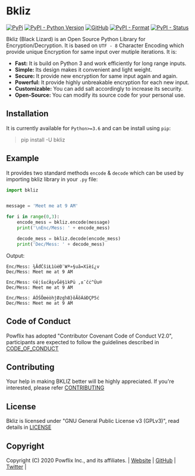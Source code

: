 # Bkliz 

[![PyPi](https://img.shields.io/pypi/v/bkliz)](https://pypi.org/project/bkliz) [![PyPI - Python Version](https://img.shields.io/pypi/pyversions/bkliz)](https://pypi.org/project/bkliz) [![GitHub](https://img.shields.io/github/license/powflix/bkliz)](https://github.com/powflix/bkliz/blob/master/LICENSE) [![PyPI - Format](https://img.shields.io/pypi/format/bkliz)](https://pypi.org/project/bkliz) [![PyPI - Status](https://img.shields.io/pypi/status/bkliz)](https://pypi.org/project/bkliz)

Bkliz (Black Lizard) is an Open Source Python Library for Encryption/Decryption.
It is based on `UTF - 8` Character Encoding which provide unique Encryption for same input over mutiple iterations. It is:

* **Fast:** It is build on Python 3 and work efficiently for long range inputs.
* **Simple:** Its design makes it convenient and light weight.
* **Secure:** It provide new encryption for same input again and again.
* **Powerful:** It provide highly unbreakable encryption for each new input.
* **Customizable:** You can add salt accordingly to increase its security.
* **Open-Source:** You can modify its source code for your personal use.

## Installation
It is currently available for `Python>=3.6` and can be install using `pip`:
> pip install -U bkliz

## Example

It provides two standard methods `encode` & `decode` which can be used by importing bkliz library in your `.py` file:
```python
import bkliz


message = 'Meet me at 9 AM'

for i in range(0,3):
    encode_mess = bkliz.encode(message)
    print('\nEnc/Mess: ' + encode_mess)

    decode_mess = bkliz.decode(encode_mess)
    print('Dec/Mess: ' + decode_mess)

```
Output:
```
Enc/Mess: ¾ĀđČšiŁìùėÐ¨Wª»§uă=Xïèí¿v
Dec/Mess: Meet me at 9 AM

Enc/Mess: ©ë¦š±ćÀşvĜê§ìkPü ,±¯čċ^Ùu®
Dec/Mess: Meet me at 9 AM

Enc/Mess: ÁÓŚÔœėòhĵØzgŉ8}õÃõÁáÐÇP5ċ
Dec/Mess: Meet me at 9 AM
```

## Code of Conduct

Powflix has adopted "Contributor Covenant Code of Conduct V2.0", participants are expected to follow the guidelines described in [CODE_OF_CONDUCT](https://github.com/powflix/bkliz/blob/master/CODE_OF_CONDUCT.md)

## Contributing

Your help in making BKLIZ better will be highly appreciated. If you're interested, please refer [CONTRIBUTING](https://github.com/powflix/bkliz/blob/master/CONTRIBUTING.md)

## License

Bkliz is licensed under "GNU General Public License v3 (GPLv3)", read details in [LICENSE](https://github.com/powflix/bkliz/blob/master/LICENSE)

## Copyright

Copyright (C) 2020 Powflix Inc., and its affiliates. | [Website](http://powflix.live) | [GitHub](https://github.com/powflix) | [Twitter](https://twitter.com/powflix) |
